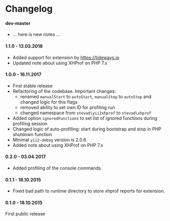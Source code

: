 Changelog
===

#### dev-master

- ... here is new notes ...


#### 1.1.0 - 13.03.2018

- Added support for extension by https://tideways.io
- Updated note about using XHProf on PHP 7.x


#### 1.0.0 - 16.11.2017

- First stable release
- Refactoring of the codebase. Important changes:
    - renamed `manualStart` to `autoStart`, `manualStop` to `autoStop` and changed logic for this flags
    - removed ability to set own ID for profiling run
    - changed namespace from `stevad\yii2xhprof` to `stevad\xhprof`
- Added option `ignoredFunctions` to set list of ignored functions during profiling session
- Changed logic of auto-profiling: start during bootstrap and stop in PHP shutdown function
- Minimal `yii2-debug` version is 2.0.6
- Added note about using XHProf on PHP 7.x


#### 0.2.0 - 03.04.2017

- Added profiling of the console commands.


#### 0.1.1 - 18.10.2015

- Fixed bad path to runtime directory to store xhprof reports for extension.


#### 0.1.0 - 18.10.2015

First public release
